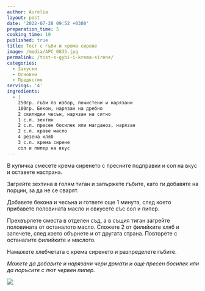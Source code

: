 ```yaml
---
author: Aurelia
layout: post
date: '2022-07-28 09:52 +0300'
preparation_time: 5
cooking_time: 10
published: true
title: Тост с гъби и крема сирене
image: /media/APC_0835.jpg
permalink: /tost-s-gybi-i-krema-sirene/
categories:
  - Закуски
  - Основни
  - Предястия
servings: '4'
ingredients:
  - |
    250гр. гъби по избор, почистени и нарязани
    100гр. Бекон, нарязан на дребно
    2 скилидки чесън, нарязан на ситно
    1 с.л. зехтин 
    2 с.л. пресен босилек или магданоз, нарязан
    2 с.л. краве масло
    4 резена хляб
    3 с.л. крема сирене
    сол и пипер на вкус
---
```

В купичка смесете крема сиренето с пресните подправки и сол на вкус и оставете настрана.

Загрейте зехтина в голям тиган и запържете гъбите, като ги добавяте на порции, за да не се сварят. 

Добавете бекона и чесъна и гответе още 1 минута, след което прибавете половината масло и овкусете със сол и пипер.

Прехвърлете сместа в отделен съд, а в същия тиган загрейте половината от останалото масло. Сложете 2 от филийките хляб и запечете, след което обърнете и от другата страна. Повторете с останалите филийките и маслото.

Намажете хлебчетата с крема сиренето и разпределете гъбите.

_Можете да добавите и нарязани чери домати и още пресен босилек или да поръсите с лют червен пипер._

![]({{site.baseurl}}/media/APC_0831.jpg)

